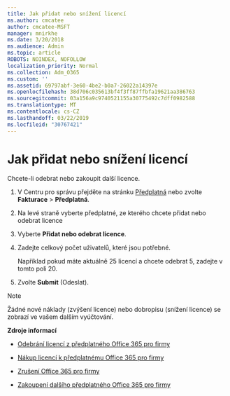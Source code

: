 ```yaml
---
title: Jak přidat nebo snížení licencí
ms.author: cmcatee
author: cmcatee-MSFT
manager: mnirkhe
ms.date: 3/20/2018
ms.audience: Admin
ms.topic: article
ROBOTS: NOINDEX, NOFOLLOW
localization_priority: Normal
ms.collection: Adm_O365
ms.custom: ''
ms.assetid: 69797abf-3e60-4be2-b0a7-26022a14397e
ms.openlocfilehash: 38d706c035613bf4f3ff87ffbfa19621aa386763
ms.sourcegitcommit: 03a156a9c9740521155a30775492c7dff0982588
ms.translationtype: MT
ms.contentlocale: cs-CZ
ms.lasthandoff: 03/22/2019
ms.locfileid: "30767421"
---
```

# <a name="how-to-add-or-reduce-licenses"></a>Jak přidat nebo snížení licencí

Chcete-li odebrat nebo zakoupit další licence.
  
1. V Centru pro správu přejděte na stránku [Předplatná](https://go.microsoft.com/fwlink/p/?linkid=842054) nebo zvolte **Fakturace** \> **Předplatná**.
    
2. Na levé straně vyberte předplatné, ze kterého chcete přidat nebo odebrat licence
    
3. Vyberte **Přidat nebo odebrat licence**.
    
4. Zadejte celkový počet uživatelů, které jsou potřebné.
    
    Například pokud máte aktuálně 25 licencí a chcete odebrat 5, zadejte v tomto poli 20.
    
5. Zvolte **Submit** (Odeslat).
    
> [!NOTE]
> Žádné nové náklady (zvýšení licence) nebo dobropisu (snížení licence) se zobrazí ve vašem dalším vyúčtování. 
  
 **Zdroje informací**
  
- [Odebrání licencí z předplatného Office 365 pro firmy](https://support.office.com/article/9c64d127-e2dd-4ecc-81f5-2f87e5a74803)
    
- [Nákup licencí k předplatnému Office 365 pro firmy](https://support.office.com/article/36081d8d-b3fa-4948-8c34-e217bba825e1)
    
- [Zrušení Office 365 pro firmy](https://support.office.com/article/b1bc0bef-4608-4601-813a-cdd9f746709a)
    
- [Zakoupení dalšího předplatného Office 365 pro firmy](https://support.office.com/article/fab3b86c-3359-4042-8692-5d4dc7550b7c)
    

